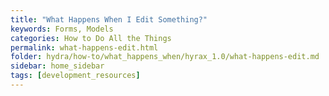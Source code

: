 ```yaml
---
title: "What Happens When I Edit Something?"
keywords: Forms, Models
categories: How to Do All the Things
permalink: what-happens-edit.html
folder: hydra/how-to/what_happens_when/hyrax_1.0/what-happens-edit.md
sidebar: home_sidebar
tags: [development_resources]
---
```

